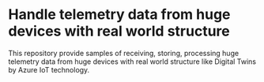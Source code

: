 # Handle telemetry data from huge devices with real world structure
This repository provide samples of receiving, storing, processing huge telemetry data from huge devices with real world structure like Digital Twins by Azure IoT technology.


